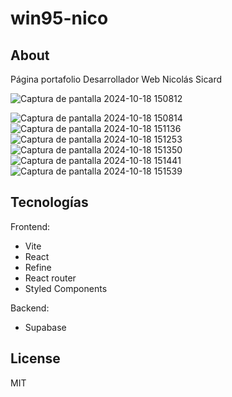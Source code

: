 # win95-nico

## About
Página portafolio Desarrollador Web Nicolás Sicard

![Captura de pantalla 2024-10-18 150812](https://github.com/user-attachments/assets/397857cf-361f-4eec-bcaa-ab7992313bd2)

![Captura de pantalla 2024-10-18 150814](https://github.com/user-attachments/assets/b5a3fb99-01d2-47ce-9d91-a438344713ba)
![Captura de pantalla 2024-10-18 151136](https://github.com/user-attachments/assets/767501f8-2f5e-430b-9ed2-bde709220f0d)
![Captura de pantalla 2024-10-18 151253](https://github.com/user-attachments/assets/4030f669-8a44-49b4-9e48-b7e1f4b56680)
![Captura de pantalla 2024-10-18 151350](https://github.com/user-attachments/assets/b3eddc25-2879-4422-a600-a0430e85abea)
![Captura de pantalla 2024-10-18 151441](https://github.com/user-attachments/assets/3b3da27e-5e7b-4642-af68-fc44cd5af9d1)
![Captura de pantalla 2024-10-18 151539](https://github.com/user-attachments/assets/86d7ab29-5e31-4414-87ac-6e090389b028)



## Tecnologías
Frontend: 
- Vite 
- React
- Refine
- React router
- Styled Components

Backend:
- Supabase


## License

MIT
